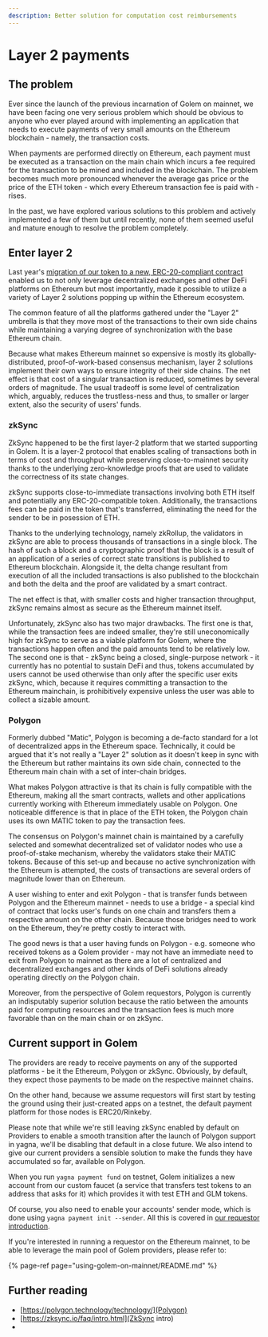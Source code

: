 ```yaml
---
description: Better solution for computation cost reimbursements
---
```


# Layer 2 payments

## The problem

Ever since the launch of the previous incarnation of Golem on mainnet, we have been facing one very serious problem which should be obvious to anyone who ever played around with implementing an application that needs to execute payments of very small amounts on the Ethereum blockchain - namely, the transaction costs.

When payments are performed directly on Ethereum, each payment must be executed as a transaction on the main chain which incurs a fee required for the transaction to be mined and included in the blockchain. The problem becomes much more pronounced whenever the average gas price or the price of the ETH token - which every Ethereum transaction fee is paid with - rises.

In the past, we have explored various solutions to this problem and actively implemented a few of them but until recently, none of them seemed useful and mature enough to resolve the problem completely.

## Enter layer 2

Last year's [migration of our token to a new, ERC-20-compliant contract](https://glm.golem.network/) enabled us to not only leverage decentralized exchanges and other DeFi platforms on Ethereum but most importantly, made it possible to utilize a variety of Layer 2 solutions popping up within the Ethereum ecosystem.

The common feature of all the platforms gathered under the "Layer 2" umbrella is that they move most of the transactions to their own side chains while maintaining a varying degree of synchronization with the base Ethereum chain. 

Because what makes Ethereum mainnet so expensive is mostly its globally-distributed, proof-of-work-based consensus mechanism, layer 2 solutions implement their own ways to ensure integrity of their side chains. The net effect is that cost of a singular transaction is reduced, sometimes by several orders of magnitude. The usual tradeoff is some level of centralization which, arguably, reduces the trustless-ness and thus, to smaller or larger extent, also the security of users' funds.

### zkSync

ZkSync happened to be the first layer-2 platform that we started supporting in Golem. It is a layer-2 protocol that enables scaling of transactions both in terms of cost and throughput while preserving close-to-mainnet security thanks to the underlying zero-knowledge proofs that are used to validate the correctness of its state changes.

zkSync supports close-to-immediate transactions involving both ETH itself and potentially any ERC-20-compatible token. Additionally, the transactions fees can be paid in the token that's transferred, eliminating the need for the sender to be in posession of ETH.

Thanks to the underlying technology, namely zkRollup, the validators in zkSync are able to process thousands of transactions in a single block. The hash of such a block and a cryptographic proof that the block is a result of an application of a series of correct state transitions is published to Ethereum blockchain. Alongside it, the delta change resultant from execution of all the included transactions is also published to the blockchain and both the delta and the proof are validated by a smart contract.

The net effect is that, with smaller costs and higher transaction throughput, zkSync remains almost as secure as the Ethereum mainnet itself.

Unfortunately, zkSync also has two major drawbacks. The first one is that, while the transaction fees are indeed smaller, they're still uneconomically high for zkSync to serve as a viable platform for Golem, where the transactions happen often and the paid amounts tend to be relatively low. The second one is that - zkSync being a closed, single-purpose network - it currently has no potential to sustain DeFi and thus, tokens accumulated by users cannot be used otherwise than only after the specific user exits zkSync, which, because it requires committing a transaction to the Ethereum mainchain, is prohibitively expensive unless the user was able to collect a sizable amount. 

### Polygon

Formerly dubbed "Matic", Polygon is becoming a de-facto standard for a lot of decentralized apps in the Ethereum space. Technically, it could be argued that it's not really a "Layer 2" solution as it doesn't keep in sync with the Ethereum but rather maintains its own side chain, connected to the Ethereum main chain with a set of inter-chain bridges.

What makes Polygon attractive is that its chain is fully compatible with the Ethereum, making all the smart contracts, wallets and other applications currently working with Ethereum immediately usable on Polygon. One noticeable difference is that in place of the ETH token, the Polygon chain uses its own MATIC token to pay the transaction fees.

The consensus on Polygon's mainnet chain is maintained by a carefully selected and somewhat decentralized set of validator nodes who use a proof-of-stake mechanism, whereby the validators stake their MATIC tokens. Because of this set-up and because no active synchronization with the Ethereum is attempted, the costs of transactions are several orders of magnitude lower than on Ethereum.

A user wishing to enter and exit Polygon - that is transfer funds between Polygon and the Ethereum mainnet - needs to use a bridge - a special kind of contract that locks user's funds on one chain and transfers them a respective amount on the other chain. Because those bridges need to work on the Ethereum, they're pretty costly to interact with. 

The good news is that a user having funds on Polygon - e.g. someone who received tokens as a Golem provider - may not have an immediate need to exit from Polygon to mainnet as there are a lot of centralized and decentralized exchanges and other kinds of DeFi solutions already operating directly _on_ the Polygon chain.

Moreover, from the perspective of Golem requestors, Polygon is currently an indisputably superior solution because the ratio between the amounts paid for computing resources and the transaction fees is much more favorable than on the main chain or on zkSync. 

## Current support in Golem

The providers are ready to receive payments on any of the supported platforms - be it the Ethereum, Polygon or zkSync. Obviously, by default, they expect those payments to be made on the respective mainnet chains.

On the other hand, because we assume requestors will first start by testing the ground using their just-created apps on a testnet, the default payment platform for those nodes is ERC20/Rinkeby.

Please note that while we're still leaving zkSync enabled by default on Providers to enable a smooth transition after the launch of Polygon support in yagna, we'll be disabling that default in a close future. We also intend to give our current providers a sensible solution to make the funds they have accumulated so far, available on Polygon. 

When you run `yagna payment fund` on testnet, Golem initializes a new account from our custom faucet \(a service that transfers test tokens to an address that asks for it\) which provides it with test ETH and GLM tokens.

Of course, you also need to enable your accounts' sender mode, which is done using `yagna payment init --sender`. All this is covered in [our requestor introduction](../requestor-tutorials/flash-tutorial-of-requestor-development/).

If you're interested in running a requestor on the Ethereum mainnet, to be able to leverage the main pool of Golem providers, please refer to:

{% page-ref page="using-golem-on-mainnet/README.md" %}

## Further reading

* [https://polygon.technology/technology/](Polygon)
* [https://zksync.io/faq/intro.html](ZkSync intro)
* 